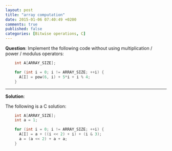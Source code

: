 ```yaml
---
layout: post
title: "array computation"
date: 2015-01-06 07:40:49 +0200
comments: true
published: false
categories: [Bitwise operations, C] 
---
```


**Question**: Implement the following code without using multiplication / power / modulus operators:

``` C
    int A[ARRAY_SIZE];

    for (int i = 0; i != ARRAY_SIZE; ++i) {
      A[I] = pow(6, i) + 5*i + i % 4;
    }
```
<!--more-->
---

**Solution**:

The following is a C solution:

``` C
    int A[ARRAY_SIZE];
    int a = 1;

    for (int i = 0; i != ARRAY_SIZE; ++i) {
      A[I] = a + ((i << 2) + i) + (i & 3);
      a = (a << 2) + a + a;
    }
```


